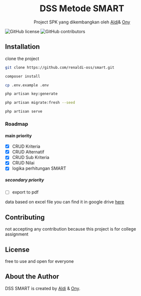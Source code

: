 <h1 align="center">DSS Metode SMART</h1>
<p align="center">Project SPK yang dikembangkan oleh <a href="https://github.com/renaldi-oss"> Aldi</a>& <a href="https://github.com/onynovianti"> Ony</a> </p>
<p align="center">

![GitHub license](https://img.shields.io/github/license/Naereen/StrapDown.js.svg)
![GitHub contributors](https://img.shields.io/github/contributors/renaldi-oss/smart.svg)

</p>

## Installation
clone the project
```bash
git clone https://github.com/renaldi-oss/smart.git  
```
```bash
composer install
```
```bash
cp .env.example .env
```
```bash
php artisan key:generate
```
```bash
php artisan migrate:fresh --seed
```
```bash
php artisan serve
```

### Roadmap
#### main priority
- [x] CRUD Kriteria
- [x] CRUD Alternatif
- [x] CRUD Sub Kriteria
- [x] CRUD Nilai
- [x] logika perhitungan SMART
##### secondary priority
- [ ] export to pdf

data based on excel file you can find it in google drive <a href="https://docs.google.com/spreadsheets/d/1SBPqudjSR2Atde_ZuHN7WRjummOgMItF/edit?usp=share_link&ouid=104273544754647004878&rtpof=true&sd=true ">here</a>

## Contributing
not accepting any contribution because this project is for college assignment

## License
free to use and open for everyone

## About the Author
DSS SMART is created by <a href="https://www.linkedin.com/in/reynaldi-fakhri-pratama-264575208/">Aldi</a> & <a href="https://www.linkedin.com/in/onynovianti/">Ony</a>. 